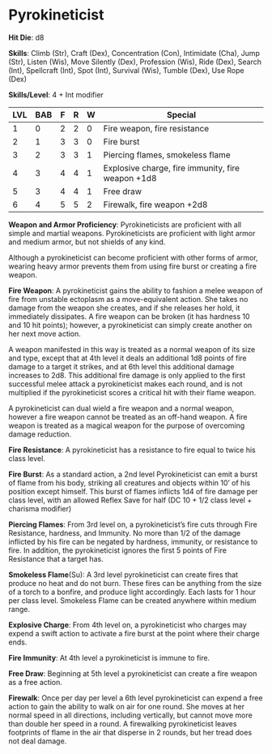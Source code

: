 # Pyrokineticist

**Hit Die**: d8

**Skills**: Climb (Str), Craft (Dex), Concentration (Con), Intimidate (Cha), Jump (Str), Listen (Wis), Move Silently (Dex), Profession (Wis), Ride (Dex), Search (Int), Spellcraft (Int), Spot (Int), Survival (Wis), Tumble (Dex), Use Rope (Dex)

**Skills/Level**: 4 + Int modifier

LVL | BAB | F | R | W | Special 
--- | --- | - | - | - | ------- 
1   | 0   | 2 | 2 | 0 | Fire weapon, fire resistance
2   | 1   | 3 | 3 | 0 | Fire burst
3   | 2   | 3 | 3 | 1 | Piercing flames, smokeless flame
4   | 3   | 4 | 4 | 1 | Explosive charge, fire immunity, fire weapon +1d8
5   | 3   | 4 | 4 | 1 | Free draw
6   | 4   | 5 | 5 | 2 | Firewalk, fire weapon +2d8

**Weapon and Armor Proficiency**: Pyrokineticists are proficient with all simple and martial weapons. Pyrokineticists are proficient with light armor and medium armor, but not shields of any kind.

Although a pyrokineticist can become proficient with other forms of armor, wearing heavy armor prevents them from using fire burst or creating a fire weapon.

**Fire Weapon**: A pyrokineticist gains the ability to fashion a melee weapon of fire from unstable ectoplasm as a move-equivalent action. She takes no damage from the weapon she creates, and if she releases her hold, it immediately dissipates. A fire weapon can be broken (it has hardness 10 and 10 hit points); however, a pyrokineticist can simply create another on her next move action.

A weapon manifested in this way is treated as a normal weapon of its size and type, except that at 4th level it deals an additional 1d8 points of fire damage to a target it strikes, and at 6th level this additional damage increases to 2d8. This additional fire damage is only applied to the first successful melee attack a pyrokineticist makes each round, and is not multiplied if the pyrokineticist scores a critical hit with their flame weapon. 

A pyrokineticist can dual wield a fire weapon and a normal weapon, however a fire weapon cannot be treated as an off-hand weapon. A fire weapon is treated as a magical weapon for the purpose of overcoming damage reduction.

**Fire Resistance**: A pyrokineticist has a resistance to fire equal to twice his class level.

**Fire Burst**: As a standard action, a 2nd level Pyrokineticist can emit a burst of flame from his body, striking all creatures and objects within 10’ of his position except himself. This burst of flames inflicts 1d4 of fire damage per class level, with an allowed Reflex Save for half (DC 10 + 1/2 class level + charisma modifier)

**Piercing Flames**: From 3rd level on, a pyrokineticist’s fire cuts through Fire Resistance, hardness, and Immunity. No more than 1/2 of the damage inflicted by his fire can be negated by hardness, immunity, or resistance to fire. In addition, the pyrokineticist ignores the first 5 points of Fire Resistance that a target has.

**Smokeless Flame**(Su): A 3rd level pyrokineticist can create fires that produce no heat and do not burn. These fires can be anything from the size of a torch to a bonfire, and produce light accordingly. Each lasts for 1 hour per class level. Smokeless Flame can be created anywhere within medium range.

**Explosive Charge**: From 4th level on, a pyrokineticist who charges may expend a swift action to activate a fire burst at the point where their charge ends.

**Fire Immunity**: At 4th level a pyrokineticist is immune to fire.

**Free Draw**: Beginning at 5th level a pyrokineticist can create a fire weapon as a free action.

**Firewalk**: Once per day per level a 6th level pyrokineticist can expend a free action to gain the ability to walk on air for one round. She moves at her normal speed in all directions, including vertically, but cannot move more than double her speed in a round. A firewalking pyrokineticist leaves footprints of flame in the air that disperse in 2 rounds, but her tread does not deal damage.